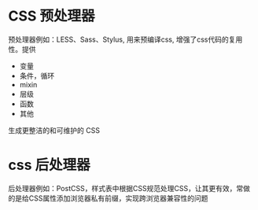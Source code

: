 # CSS 预处理器
预处理器例如：LESS、Sass、Stylus, 用来预编译css, 增强了css代码的复用性。提供
* 变量
* 条件，循环
* mixin
* 层级
* 函数
* 其他

生成更整洁的和可维护的 CSS

# css 后处理器
后处理器例如：PostCSS，样式表中根据CSS规范处理CSS，让其更有效，常做的是给CSS属性添加浏览器私有前缀，实现跨浏览器兼容性的问题